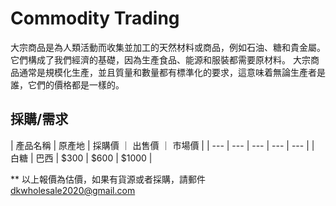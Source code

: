 # Commodity Trading

大宗商品是為人類活動而收集並加工的天然材料或商品，例如石油、糖和貴金屬。它們構成了我們經濟的基礎，因為生產食品、能源和服裝都需要原材料。
大宗商品通常是規模化生產，並且質量和數量都有標準化的要求，這意味着無論生產者是誰，它們的價格都是一樣的。

## 採購/需求

| 產品名稱 | 原產地 | 採購價 ｜ 出售價 ｜ 市場價 |
| --- | --- | --- | --- | --- |
| 白糖 | 巴西 | $300 | $600 | $1000 |

\*\* 以上報價為估價，如果有貨源或者採購，請郵件 dkwholesale2020@gmail.com
